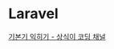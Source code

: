 # Laravel

[기본기 익히기 - 상식이 코딩 채널](Laravel%206713e93313b6459ca60769723ba22604/%E1%84%80%E1%85%B5%E1%84%87%E1%85%A9%E1%86%AB%E1%84%80%E1%85%B5%20%E1%84%8B%E1%85%B5%E1%86%A8%E1%84%92%E1%85%B5%E1%84%80%E1%85%B5%20-%20%E1%84%89%E1%85%A1%E1%86%BC%E1%84%89%E1%85%B5%E1%86%A8%E1%84%8B%E1%85%B5%20%E1%84%8F%E1%85%A9%E1%84%83%E1%85%B5%E1%86%BC%20%E1%84%8E%E1%85%A2%E1%84%82%E1%85%A5%E1%86%AF%2049dbf222b1cd486faf0e89bf4f65f4f4.md)